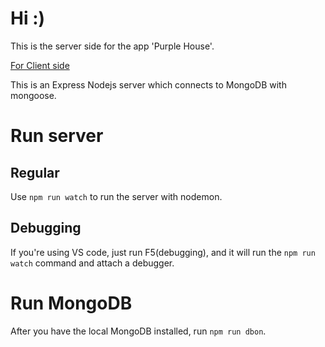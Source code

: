 ﻿# Hi :)

This is the server side for the app 'Purple House'.

[For Client side](https://github.com/trynx/purple_house_client)

This is an Express Nodejs server which connects to MongoDB with mongoose.

# Run server

## Regular

Use `npm run watch` to run the server with nodemon.

## Debugging

If you're using VS code, just run F5(debugging), and it will run the `npm run watch` command and attach a debugger.

# Run MongoDB

After you have the local MongoDB installed, run `npm run dbon`.
